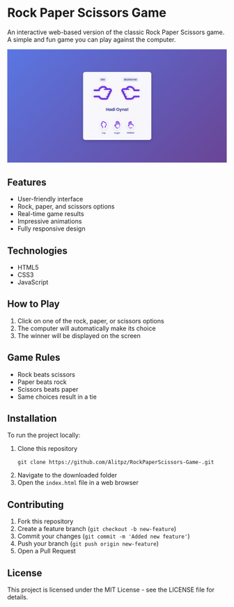 # Rock Paper Scissors Game

An interactive web-based version of the classic Rock Paper Scissors game. A simple and fun game you can play against the computer.

![Game Interface](game-screenshot.png)

## Features

- User-friendly interface
- Rock, paper, and scissors options
- Real-time game results
- Impressive animations
- Fully responsive design

## Technologies

- HTML5
- CSS3
- JavaScript

## How to Play

1. Click on one of the rock, paper, or scissors options
2. The computer will automatically make its choice
3. The winner will be displayed on the screen

## Game Rules

- Rock beats scissors
- Paper beats rock
- Scissors beats paper
- Same choices result in a tie

## Installation

To run the project locally:

1. Clone this repository
   ```
   git clone https://github.com/Alitpz/RockPaperScissors-Game-.git
   ```
2. Navigate to the downloaded folder
3. Open the `index.html` file in a web browser

## Contributing

1. Fork this repository
2. Create a feature branch (`git checkout -b new-feature`)
3. Commit your changes (`git commit -m 'Added new feature'`)
4. Push your branch (`git push origin new-feature`)
5. Open a Pull Request

## License

This project is licensed under the MIT License - see the LICENSE file for details.
